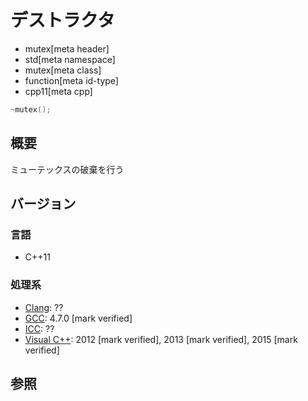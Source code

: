 # デストラクタ
* mutex[meta header]
* std[meta namespace]
* mutex[meta class]
* function[meta id-type]
* cpp11[meta cpp]

```cpp
~mutex();
```

## 概要
ミューテックスの破棄を行う


## バージョン
### 言語
- C++11

### 処理系
- [Clang](/implementation.md#clang): ??
- [GCC](/implementation.md#gcc): 4.7.0 [mark verified]
- [ICC](/implementation.md#icc): ??
- [Visual C++](/implementation.md#visual_cpp): 2012 [mark verified], 2013 [mark verified], 2015 [mark verified]


## 参照
